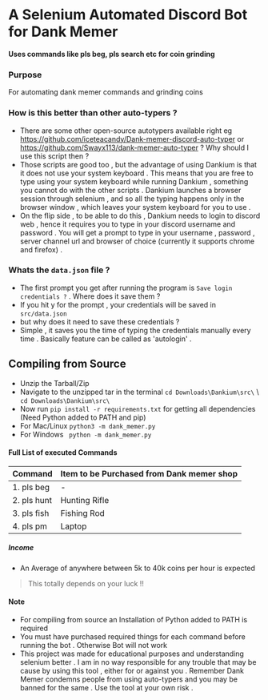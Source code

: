 # A Selenium Automated Discord Bot for Dank Memer
**Uses commands like pls beg, pls search etc for coin grinding**
### Purpose
For automating dank memer commands and grinding coins

### How is this better than other auto-typers ? 
- There are some other open-source autotypers available right eg https://github.com/iceteacandy/Dank-memer-discord-auto-typer or https://github.com/Swayx113/dank-memer-auto-typer ? Why should I use this script then ?
- Those scripts are good too , but the advantage of using Dankium is that it does not use your system keyboard . This means that you are free to type using your system keyboard while running Dankium , something you cannot do with the other scripts . Dankium launches a browser session through selenium , and so all the typing happens only in the browser window , which leaves your system keyboard for you to use .
- On the flip side , to be able to do this , Dankium needs to login to discord web , hence it requires you to type in your discord username and password . You will get a prompt to type in your username , password , server channel url and browser of choice (currently it supports chrome and firefox) .

### Whats the `data.json` file ?
- The first prompt you get after running the program is `Save login credentials ?` .  Where does it save them ?
- If you hit y for the prompt , your credentials will be saved in `src/data.json `
- but why does it need to save these credentials ?
- Simple , it saves you the time of typing the credentials manually every time . Basically feature can be called as 'autologin' .

## Compiling from Source

 

 - Unzip the Tarball/Zip
 - Navigate to the unzipped tar in the terminal
  `cd Downloads\Dankium\src\` \ `cd Downloads\Dankium\src\`
 - Now run `pip install -r requirements.txt` for getting all dependencies (Need Python added to PATH and pip)
 - For Mac/Linux
  `python3 -m dank_memer.py`
  - For Windows
` python -m dank_memer.py`

#### Full List of executed Commands
| Command | Item to be Purchased from Dank memer shop |
|---------|-------------------------------------------| 
| 1. pls beg | - |
| 2. pls hunt | Hunting Rifle |
| 3. pls fish | Fishing Rod
| 4. pls pm  | Laptop |
##### Income 
- An Average of anywhere between 5k to 40k coins per hour is expected 
> This totally depends on your luck !!
#### Note 
- For compiling from source an Installation of Python added to PATH is required
- You must have purchased required things for each command before running the bot . Otherwise Bot will not work
- This project was made for educational purposes and understanding selenium better . I am in no way responsible for any trouble that may be cause by using this tool , either for or  against you . Remember Dank Memer condemns people from using auto-typers and you may be banned for the same . Use the tool at your own risk .
